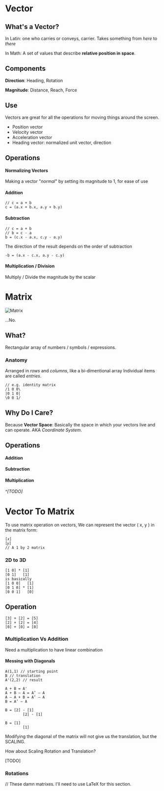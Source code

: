 # Vector

## What's a Vector?

In Latin: one who carries or conveys, carrier.
Takes something from *here* to *there*

In Math: A set of values that describe **relative position in space**.

## Components

**Direction**: Heading, Rotation

**Magnitude**: Distance, Reach, Force

## Use

Vectors are great for all the operations for moving things around the screen.

- Position vector
- Velocity vector
- Acceleration vector
- Heading vector: normalized unit vector, direction

## Operations

#### Normalizing Vectors

Making a vector "*normal*" by setting its magnitude to 1, for ease of use

#### Addition

```
// c = a + b
c = (a.x + b.x, a.y + b.y)
```

#### Subtraction

```
// c = a + b
// b = c - a
b = (c.x - a.x, c.y - a.y)
```
The direction of the result depends on the order of subtraction
```
-b = (a.x - c.x, a.y - c.y)
```

#### Multiplication / Division
Multiply / Divide the magnitude by the scalar



# Matrix

![Matrix](http://static3.businessinsider.com/image/5076d50becad045713000011/master-ita-softwares-matrix-to-book-your-next-dream-trip.jpg)

...No.

## What?

Rectangular array of numbers / symbols / expressions.

### Anatomy

Arranged in *rows* and *columns*, like a bi-dimentional array
Individual items are called *entries*.
```
// e.g. identity matrix
/1 0 0\
|0 1 0|
\0 0 1/
```
## Why Do I Care?

Because **Vector Space**: Basically the space in which your vectors live and can operate.
AKA *Coordinate System*.

## Operations

#### Addition

#### Subtraction

#### Multiplication

###### ^[TODO]





# Vector To Matrix

To use matrix operation on vectors, We can represent the vector ( x, y ) in the matrix form:
```
[𝑥]
[𝑦]
// A 1 by 2 matrix
```
### 2D to 3D
```
[1 0] * [1]
[0 1]   [1]
is basically
[1 0 0]   [1]
[0 1 0] * [1]
[0 0 1]   [0]

```

## Operation
```
[3] + [2] = [5]
[2] + [2] = [4]
[0] + [0] = [0]
```

### Multiplication Vs Addition

Need a multiplication to have linear combination

#### Messing with Diagonals
```
A(1,1) // starting point
B // translation
A'(2,2) // result

A + B = A'
A + B – A = A’ – A
A – A + B = A’ – A
B = A’ – A

B = [2] - [1]
		[2] - [1]

B = [1]
		[1]
```
Modifying the diagonal of the matrix will not give
us the translation, but the SCALING.

How about Scaling Rotation and Translation?

[TODO]

### Rotations

// These damn matrixes. I'll need to use LaTeX for this section.
